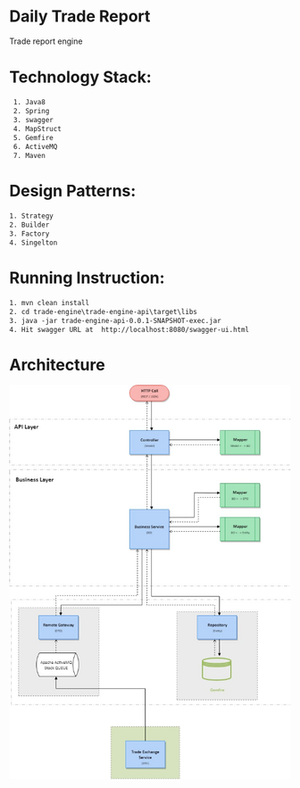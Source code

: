 # Daily Trade Report

Trade report engine

# Technology Stack:
     
     1. Java8
	 2. Spring
	 3. swagger
	 4. MapStruct
	 5. Gemfire
	 6. ActiveMQ
 	 7. Maven
 	 
# Design Patterns:
    
    1. Strategy 
	2. Builder
	3. Factory
	4. Singelton

# Running Instruction:

	1. mvn clean install
	2. cd trade-engine\trade-engine-api\target\libs
	3. java -jar trade-engine-api-0.0.1-SNAPSHOT-exec.jar
	4. Hit swagger URL at  http://localhost:8080/swagger-ui.html
	
# Architecture
   ![Screenshot](/trade-engine/Arch_Diagram.jpg)
